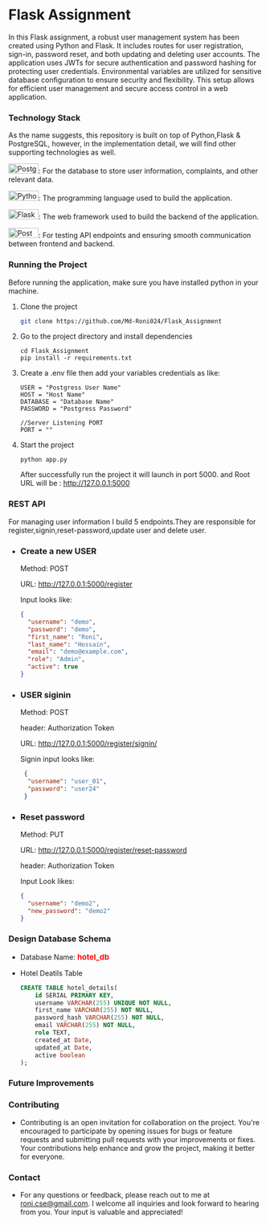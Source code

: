 # Flask Assignment
In this Flask assignment, a robust user management system has been created using Python and Flask. It includes routes for user registration, sign-in, password reset, and both updating and deleting user accounts. The application uses JWTs for secure authentication and password hashing for protecting user credentials. Environmental variables are utilized for sensitive database configuration to ensure security and flexibility. This setup allows for efficient user management and secure access control in a web application.

### Technology Stack

As the name suggests, this repository is built on top of Python,Flask & PostgreSQL, however, in the implementation detail, we will find other supporting technologies as well.

<img src="https://img.shields.io/badge/PostgreSQL-%2331575F?style=for-the-badge&logo=postgresql&logoColor=white" alt="PostgreSQL" width="60" height="20"/>: For the database to store user information, complaints, and other relevant data.

<img src="https://img.shields.io/badge/Python-%233776AB?style=for-the-badge&logo=python&logoColor=white" alt="Python" width="60" height="20"/>: The programming language used to build the application.

<img src="https://img.shields.io/badge/Flask-%23000000?style=for-the-badge&logo=flask&logoColor=white" alt="Flask" width="60" height="20"/>: The web framework used to build the backend of the application.

<img src="https://img.shields.io/badge/Postman-%23FF6C37?style=for-the-badge&logo=postman&logoColor=white" alt="Postman" width="60" height="20"/>: For testing API endpoints and ensuring smooth communication between frontend and backend.





### Running the Project
Before running the application, make sure you have installed python in your machine.

1. Clone the project
    ```bash
    git clone https://github.com/Md-Roni024/Flask_Assignment
    ```  

2. Go to the project directory and install dependencies
    ```
    cd Flask_Assignment
    pip install -r requirements.txt
    ```
3. Create a .env file then add your variables credentials as like:
    ```
    USER = "Postgress User Name"
    HOST = "Host Name"
    DATABASE = "Database Name"
    PASSWORD = "Postgress Password"

    //Server Listening PORT
    PORT = ""
    ```
4. Start the project
    ```
    python app.py
    ```
    After successfully run the project it will launch in port 5000. and Root URL will be : http://127.0.0.1:5000


### REST API
For managing user information I build 5 endpoints.They are responsible for register,signin,reset-password,update user and delete user. 

- <h3>Create a new USER</h2>
  Method: POST

  URL: http://127.0.0.1:5000/register

  Input looks like:
  
  ```json
  {
    "username": "demo",
    "password": "demo",
    "first_name": "Roni",
    "last_name": "Hossain",
    "email": "demo@example.com",
    "role": "Admin",
    "active": true
  }

  ```

- <h3>USER siginin</h2>
  Method: POST

  header: Authorization Token

  URL: http://127.0.0.1:5000/register/signin/

  Signin input looks like:

  ```json
   {
    "username": "user_01",
    "password": "user24"
   }
  ```

- <h3>Reset password</h2>
  Method: PUT

  URL: http://127.0.0.1:5000/register/reset-password
  
  header: Authorization Token

  Input Look likes:
  ```json
  {
    "username": "demo2",
    "new_password": "demo2"
  }
  ```


### Design Database Schema
- Database Name: <span style="color:red;font-size:15px;font-weight:bold">hotel_db</span>

- Hotel Deatils Table
  ```sql
  CREATE TABLE hotel_details(
      id SERIAL PRIMARY KEY,
      username VARCHAR(255) UNIQUE NOT NULL,
      first_name VARCHAR(255) NOT NULL,
      password_hash VARCHAR(255) NOT NULL,
      email VARCHAR(255) NOT NULL,
      role TEXT,
      created_at Date,
      updated_at Date,
      active boolean
  );

  ```

### Future Improvements




### Contributing
- Contributing is an open invitation for collaboration on the project. You're encouraged to participate by opening issues for bugs or feature requests and submitting pull requests with your improvements or fixes. Your contributions help enhance and grow the project, making it better for everyone.


### Contact

- For any questions or feedback, please reach out to me at roni.cse@gmail.com. I welcome all inquiries and look forward to hearing from you. Your input is valuable and appreciated!

